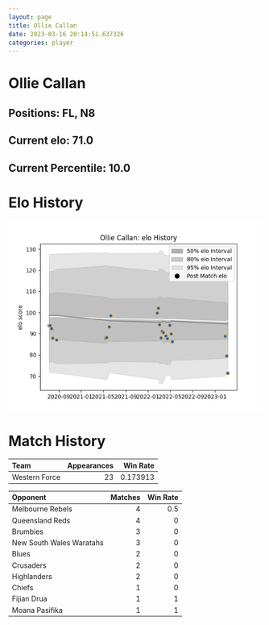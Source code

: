 ```yaml
---  
layout: page  
title: Ollie Callan  
date: 2023-03-16 20:14:51.637326  
categories: player  
---
```

# Ollie Callan

## Positions: FL, N8

## Current elo: 71.0

## Current Percentile: 10.0

# Elo History


![elo history](history_OllieCallan.png)
# Match History


| Team          |   Appearances |   Win Rate |
|:--------------|--------------:|-----------:|
| Western Force |            23 |   0.173913 |

| Opponent                 |   Matches |   Win Rate |
|:-------------------------|----------:|-----------:|
| Melbourne Rebels         |         4 |        0.5 |
| Queensland Reds          |         4 |        0   |
| Brumbies                 |         3 |        0   |
| New South Wales Waratahs |         3 |        0   |
| Blues                    |         2 |        0   |
| Crusaders                |         2 |        0   |
| Highlanders              |         2 |        0   |
| Chiefs                   |         1 |        0   |
| Fijian Drua              |         1 |        1   |
| Moana Pasifika           |         1 |        1   |